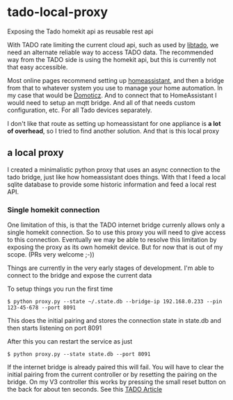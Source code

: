 # tado-local-proxy
Exposing the Tado homekit api as reusable rest api

With TADO rate limiting the current cloud api, such as used by [libtado](https://github.com/germainlefebvre4/libtado), we need an alternate reliable way to access TADO data. The recommended way from the TADO side is using the homekit api, but this is currently not that easy accessible.

Most online pages recommend setting up [homeassistant](https://www.home-assistant.io/), and then a bridge from that to whatever system you use to manage your home automation. In my case that would be [Domoticz](http://domoticz.com). And to connect that to HomeAssistant I would need to setup an mqtt bridge. 
And all of that needs custom configuration, etc. For all Tado devices separately.

I don't like that route as setting up homeassistant for one appliance is **a lot of overhead**, so I tried to find another solution. And that is this local proxy

## a local proxy
I created a minimalistic python proxy that uses an async connection to the tado bridge, just like how homeassistant does things. With that I feed a local sqlite database to provide some historic information and feed a local rest API.

### Single homekit connection
One limitation of this, is that the TADO internet bridge currenly allows only a single homekit connection. So to use this proxy you will need to give access to this connection. Eventually we may be able to resolve this limitation by exposing the proxy as its own homekit device. But for now that is out of my scope. (PRs very welcome ;-))

Things are currently in the very early stages of development. I'm able to connect to the bridge and expose the current data

To setup things you run the first time

`$ python proxy.py --state ~/.state.db --bridge-ip 192.168.0.233 --pin 123-45-678 --port 8091`

This does the initial pairing and stores the connection state in state.db and then starts listening on port 8091

After this you can restart the service as just

`$ python proxy.py --state state.db --port 8091`

If the internet bridge is already paired this will fail. You will have to clear the initial pairing from the current controller or by resetting the pairing on the bridge. On my V3 controller this works by pressing the small reset button on the back for about ten seconds. See this [TADO Article](https://support.tado.com/en/articles/3387334-how-can-i-reset-the-homekit-configuration-of-the-internet-bridge)


